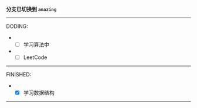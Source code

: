 **分支已切换到 `amazing`**

---

DODING:
  * - [ ] 学习算法中
  * - [ ] LeetCode

---

FINISHED:
  * - [x] 学习数据结构
---


